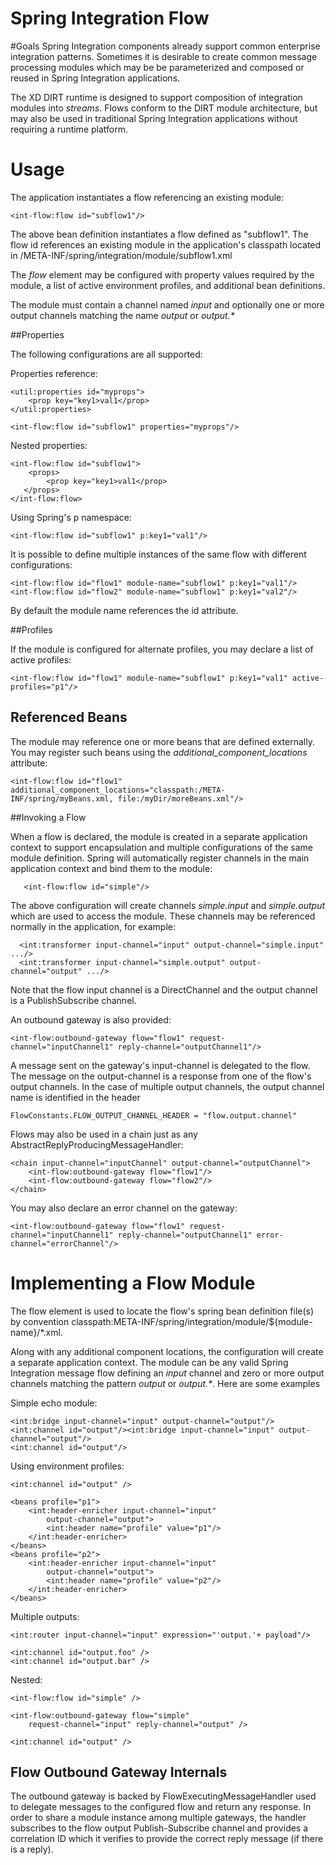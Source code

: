 Spring Integration Flow
========================

#Goals
Spring Integration components already support common enterprise integration patterns. Sometimes it is desirable to create common message processing modules  which may be be parameterized and composed or reused in Spring Integration applications. 

The XD DIRT runtime is designed to support composition of integration modules into _streams_. Flows conform to the DIRT module architecture, but may also be used in traditional Spring Integration applications without requiring a runtime platform. 

# Usage

The application instantiates a flow referencing an existing module:

	<int-flow:flow id="subflow1"/>

The above bean definition instantiates a flow defined as "subflow1". The flow id references an existing module in the application's classpath located in /META-INF/spring/integration/module/subflow1.xml
 
The _flow_ element may be configured with property values required by the module, a list of active environment profiles, and additional bean definitions.

The module must contain a channel named _input_ and optionally one or more output channels matching the name _output_ or _output.*_    

##Properties

The following configurations are all supported:

Properties reference:	
	
	<util:properties id="myprops">
    	<prop key="key1>val1</prop>
	</util:properties>

	<int-flow:flow id="subflow1" properties="myprops"/>

Nested properties:
	
	<int-flow:flow id="subflow1">
    	<props>
        	<prop key="key1>val1</prop>
       </props>
	</int-flow:flow>

Using Spring's p namespace:
		
	
	<int-flow:flow id="subflow1" p:key1="val1"/>


It is possible to define multiple instances of the same flow with different configurations: 

	<int-flow:flow id="flow1" module-name="subflow1" p:key1="val1"/>
	<int-flow:flow id="flow2" module-name="subflow1" p:key1="val2"/>
    

By default the module name references the id attribute. 

##Profiles

If the module is configured for alternate profiles, you may declare a list of active profiles:

    <int-flow:flow id="flow1" module-name="subflow1" p:key1="val1" active-profiles="p1"/>
    
## Referenced Beans

The module may reference one or more beans that are defined externally. You may register such beans using the _additional_component_locations_ attribute:

    <int-flow:flow id="flow1" additional_component_locations="classpath:/META-INF/spring/myBeans.xml, file:/myDir/moreBeans.xml"/>


##Invoking a Flow

When a flow is declared, the module is created in a separate application context to support encapsulation and multiple configurations of the same module definition. Spring will automatically register channels in the main application context and bind them to the module:

       <int-flow:flow id="simple"/>

The above configuration will create channels _simple.input_ and _simple.output_ which are used to access the module. These channels may be referenced normally in the application, for example:

      <int:transformer input-channel="input" output-channel="simple.input" .../>
      <int:transformer input-channel="simple.output" output-channel="output" .../>
 
Note that the flow input channel is a DirectChannel and the output channel is a PublishSubscribe channel. 

An outbound gateway is also provided:

	<int-flow:outbound-gateway flow="flow1" request-channel="inputChannel1" reply-channel="outputChannel1"/>
  

A message sent on the gateway's input-channel is delegated to the flow. The message on the output-channel is a response from one of the flow's output channels. In the case of multiple output channels, the output channel name is identified in the header 

    FlowConstants.FLOW_OUTPUT_CHANNEL_HEADER = "flow.output.channel"


Flows may also be used in a chain just as any AbstractReplyProducingMessageHandler:

	<chain input-channel="inputChannel" output-channel="outputChannel">
    	<int-flow:outbound-gateway flow="flow1"/>
    	<int-flow:outbound-gateway flow="flow2"/> 
	</chain>

You may also declare an error channel on the gateway:

    <int-flow:outbound-gateway flow="flow1" request-channel="inputChannel1" reply-channel="outputChannel1" error-channel="errorChannel"/>

 
# Implementing a Flow Module
The flow element is used to locate the flow's spring bean definition file(s) by convention classpath:META-INF/spring/integration/module/${module-name}/*.xml. 

Along with any additional component locations, the configuration will create a separate application context. The module can be any valid Spring Integration message flow defining an _input_ channel and zero or more output channels matching the pattern _output_ or _output.*_. Here are some examples

Simple echo module:

    <int:bridge input-channel="input" output-channel="output"/>
    <int:channel id="output"/><int:bridge input-channel="input" output-channel="output"/>
    <int:channel id="output"/>
    
Using environment profiles:

    <int:channel id="output" />

	<beans profile="p1">
		<int:header-enricher input-channel="input"
			output-channel="output">
			<int:header name="profile" value="p1"/>
		</int:header-enricher>
	</beans>
	<beans profile="p2">
		<int:header-enricher input-channel="input"
			output-channel="output">
			<int:header name="profile" value="p2"/>
		</int:header-enricher>
	</beans>

Multiple outputs:

    <int:router input-channel="input" expression="'output.'+ payload"/>

	<int:channel id="output.foo" />
	<int:channel id="output.bar" />


Nested:

    <int-flow:flow id="simple" />

	<int-flow:outbound-gateway flow="simple"
		request-channel="input" reply-channel="output" />

	<int:channel id="output" />



Flow Outbound Gateway Internals
------------------------------
The outbound gateway is backed by FlowExecutingMessageHandler used to delegate messages to the configured flow and return any response. In order to share a module instance among multiple gateways, the handler subscribes to the flow output Publish-Subscribe channel and provides a correlation ID which it verifies to provide the correct reply message (if there is a reply).
